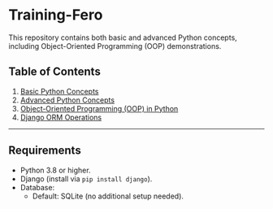 # Training-Fero

This repository contains both basic and advanced Python concepts, including Object-Oriented Programming (OOP) demonstrations.

## Table of Contents
1. [Basic Python Concepts](Python/README.md#basic-python-concepts)
2. [Advanced Python Concepts](Python/README.md#advanced-python-concepts)
3. [Object-Oriented Programming (OOP) in Python](Python/README.md#object-oriented-programming-oop-in-python)
4. [Django ORM Operations](Django%20ORM%20Operations/README.md#section-name)


---


## **Requirements**

- Python 3.8 or higher.
- Django (install via `pip install django`).
- Database:
  - Default: SQLite (no additional setup needed).



